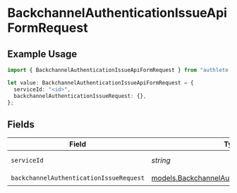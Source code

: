 # BackchannelAuthenticationIssueApiFormRequest

## Example Usage

```typescript
import { BackchannelAuthenticationIssueApiFormRequest } from "authlete-typescript-sdk/models/operations";

let value: BackchannelAuthenticationIssueApiFormRequest = {
  serviceId: "<id>",
  backchannelAuthenticationIssueRequest: {},
};
```

## Fields

| Field                                                                                                 | Type                                                                                                  | Required                                                                                              | Description                                                                                           |
| ----------------------------------------------------------------------------------------------------- | ----------------------------------------------------------------------------------------------------- | ----------------------------------------------------------------------------------------------------- | ----------------------------------------------------------------------------------------------------- |
| `serviceId`                                                                                           | *string*                                                                                              | :heavy_check_mark:                                                                                    | A service ID.                                                                                         |
| `backchannelAuthenticationIssueRequest`                                                               | [models.BackchannelAuthenticationIssueRequest](../../models/backchannelauthenticationissuerequest.md) | :heavy_check_mark:                                                                                    | N/A                                                                                                   |